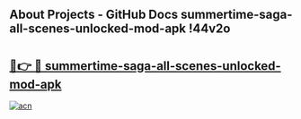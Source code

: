 ## About Projects - GitHub Docs summertime-saga-all-scenes-unlocked-mod-apk !44v2o

# <h2><a href="https://andorid.site?title=summertime-saga-all-scenes-unlocked-mod-apk&ref=13PRO">🔗👉 🔴 summertime-saga-all-scenes-unlocked-mod-apk</a></h2>

[![acn](https://github.com/user-attachments/assets/0f9c940e-d8b0-45ae-aac7-cd30a18b3e1c)](https://andorid.site?title=summertime-saga-all-scenes-unlocked-mod-apk&ref=13PRO)

